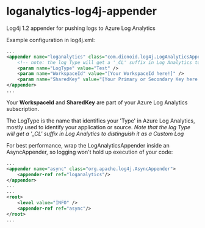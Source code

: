 # loganalytics-log4j-appender
Log4j 1.2 appender for pushing logs to Azure Log Analytics

Example configuration in log4j.xml:

```xml
...
<appender name="loganalytics" class="com.dionoid.log4j.LogAnalyticsAppender">
    <!-- note: the log Type will get a '_CL' suffix in Log Analytics to distinguish it as a Custom Log -->
    <param name="LogType" value="Test" />
    <param name="WorkspaceId" value="[Your WorkspaceId here!]" />
    <param name="SharedKey" value="[Your Primary or Secondary Key here!]" />
</appender>
...
```

Your **WorkspaceId** and **SharedKey** are part of your Azure Log Analytics subscription.

The LogType is the name that identifies your 'Type' in Azure Log Analytics, mostly used to identify your application or source.
*Note that the log Type will get a '_CL' suffix in Log Analytics to distinguish it as a Custom Log*

For best performance, wrap the LogAnalyticsAppender inside an AsyncAppender, so logging won't hold up execution of your code:

```xml
...
<appender name="async" class="org.apache.log4j.AsyncAppender">
    <appender-ref ref="loganalytics"/>
</appender>
...
...
<root>
    <level value="INFO" />
    <appender-ref ref="async"/>
</root>
...
```
